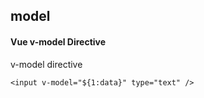 ## model
#### Vue v-model Directive
v-model directive
```
<input v-model="${1:data}" type="text" />
```